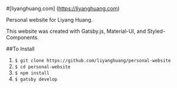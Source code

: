 #[liyanghuang.com] (https://liyanghuang.com)

Personal website for Liyang Huang.

This website was created with Gatsby.js, Material-UI, and Styled-Components.

##To Install

1. `$ git clone https://github.com/liyanghuang/personal-website`
2. `$ cd personal-website`
3. `$ npm install`
4. `$ gatsby develop`

